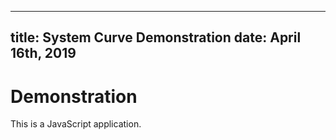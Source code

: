 -----
title:   System Curve Demonstration
date:  April 16th, 2019
-----

# Demonstration
This is a JavaScript application.